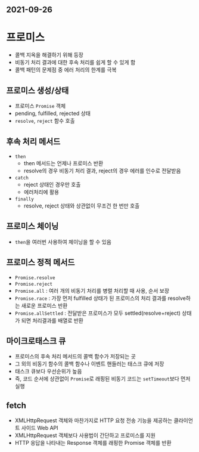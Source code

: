 ## 2021-09-26

# 프로미스
- 콜백 지옥을 해결하기 위해 등장
- 비동기 처리 결과에 대한 후속 처리를 쉽게 할 수 있게 함
- 콜백 패턴의 문제점 중 에러 처리의 한계를 극복

## 프로미스 생성/상태
- 프로미스 `Promise` 객체
- pending, fulfilled, rejected 상태
- `resolve`, `reject` 함수 호출

## 후속 처리 메서드
- `then`
  - then 메서드는 언제나 프로미스 반환
  - resolve의 경우 비동기 처리 결과, reject의 경우 에러를 인수로 전달받음
- `catch`
  - reject 상태인 경우만 호출
  - 에러처리에 활용
- `finally`
  - resolve, reject 상태와 상관없이 무조건 한 번만 호출

## 프로미스 체이닝
- `then`을 여러번 사용하여 체이닝을 할 수 있음

## 프로미스 정적 메서드
- `Promise.resolve`
- `Promise.reject`
- `Promise.all` : 여러 개의 비동기 처리를 병렬 처리할 때 사용, 순서 보장
- `Promise.race` : 가장 먼저 fulfilled 상태가 된 프로미스의 처리 결과를 resolve하는 새로운 프로미스 반환
- `Promise.allSettled` : 전달받은 프로미스가 모두 settled(resolve+reject) 상태가 되면 처리결과를 배열로 반환

## 마이크로태스크 큐
- 프로미스의 후속 처리 메서드의 콜백 함수가 저장되는 곳
- 그 외의 비동기 함수의 콜백 함수나 이벤트 핸들러는 태스크 큐에 저장
- 태스크 큐보다 우선순위가 높음
- 즉, 코드 순서에 상관없이 `Promise`로 래핑된 비동기 코드는 `setTimeout`보다 먼저 실행

## fetch
- XMLHttpRequest 객체와 마찬가지로 HTTP 요청 전송 기능을 제공하는 클라이언트 사이드 Web API
- XMLHttpRequest 객체보다 사용법이 간단하고 프로미스를 지원
- HTTP 응답을 나타내는 Response 객체를 래핑한 Promise 객체를 반환